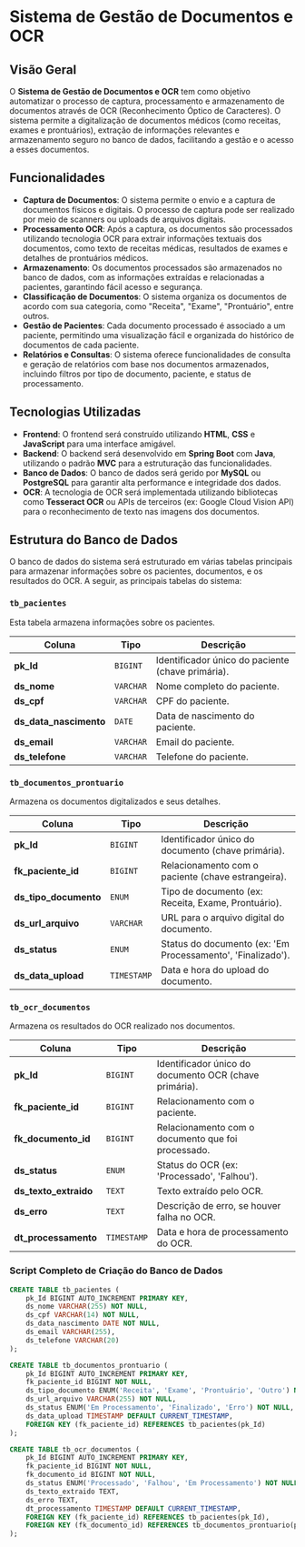 # Sistema de Gestão de Documentos e OCR

## Visão Geral

O **Sistema de Gestão de Documentos e OCR** tem como objetivo automatizar o processo de captura, processamento e armazenamento de documentos através de OCR (Reconhecimento Óptico de Caracteres). O sistema permite a digitalização de documentos médicos (como receitas, exames e prontuários), extração de informações relevantes e armazenamento seguro no banco de dados, facilitando a gestão e o acesso a esses documentos.

## Funcionalidades

- **Captura de Documentos**: O sistema permite o envio e a captura de documentos físicos e digitais. O processo de captura pode ser realizado por meio de scanners ou uploads de arquivos digitais.
- **Processamento OCR**: Após a captura, os documentos são processados utilizando tecnologia OCR para extrair informações textuais dos documentos, como texto de receitas médicas, resultados de exames e detalhes de prontuários médicos.
- **Armazenamento**: Os documentos processados são armazenados no banco de dados, com as informações extraídas e relacionadas a pacientes, garantindo fácil acesso e segurança.
- **Classificação de Documentos**: O sistema organiza os documentos de acordo com sua categoria, como "Receita", "Exame", "Prontuário", entre outros.
- **Gestão de Pacientes**: Cada documento processado é associado a um paciente, permitindo uma visualização fácil e organizada do histórico de documentos de cada paciente.
- **Relatórios e Consultas**: O sistema oferece funcionalidades de consulta e geração de relatórios com base nos documentos armazenados, incluindo filtros por tipo de documento, paciente, e status de processamento.

## Tecnologias Utilizadas

- **Frontend**: O frontend será construído utilizando **HTML**, **CSS** e **JavaScript** para uma interface amigável.
- **Backend**: O backend será desenvolvido em **Spring Boot** com **Java**, utilizando o padrão **MVC** para a estruturação das funcionalidades.
- **Banco de Dados**: O banco de dados será gerido por **MySQL** ou **PostgreSQL** para garantir alta performance e integridade dos dados.
- **OCR**: A tecnologia de OCR será implementada utilizando bibliotecas como **Tesseract OCR** ou APIs de terceiros (ex: Google Cloud Vision API) para o reconhecimento de texto nas imagens dos documentos.

## Estrutura do Banco de Dados

O banco de dados do sistema será estruturado em várias tabelas principais para armazenar informações sobre os pacientes, documentos, e os resultados do OCR. A seguir, as principais tabelas do sistema:

### `tb_pacientes`

Esta tabela armazena informações sobre os pacientes.

| Coluna          | Tipo        | Descrição                                            |
|-----------------|-------------|------------------------------------------------------|
| **pk_Id**       | `BIGINT`    | Identificador único do paciente (chave primária).    |
| **ds_nome**     | `VARCHAR`   | Nome completo do paciente.                           |
| **ds_cpf**      | `VARCHAR`   | CPF do paciente.                                     |
| **ds_data_nascimento** | `DATE`   | Data de nascimento do paciente.                     |
| **ds_email**    | `VARCHAR`   | Email do paciente.                                   |
| **ds_telefone** | `VARCHAR`   | Telefone do paciente.                                |

### `tb_documentos_prontuario`

Armazena os documentos digitalizados e seus detalhes.

| Coluna          | Tipo        | Descrição                                            |
|-----------------|-------------|------------------------------------------------------|
| **pk_Id**       | `BIGINT`    | Identificador único do documento (chave primária).   |
| **fk_paciente_id** | `BIGINT`  | Relacionamento com o paciente (chave estrangeira).    |
| **ds_tipo_documento** | `ENUM` | Tipo de documento (ex: Receita, Exame, Prontuário).  |
| **ds_url_arquivo** | `VARCHAR` | URL para o arquivo digital do documento.             |
| **ds_status**   | `ENUM`      | Status do documento (ex: 'Em Processamento', 'Finalizado'). |
| **ds_data_upload** | `TIMESTAMP` | Data e hora do upload do documento.               |

### `tb_ocr_documentos`

Armazena os resultados do OCR realizado nos documentos.

| Coluna          | Tipo        | Descrição                                            |
|-----------------|-------------|------------------------------------------------------|
| **pk_Id**       | `BIGINT`    | Identificador único do documento OCR (chave primária). |
| **fk_paciente_id** | `BIGINT`  | Relacionamento com o paciente.                       |
| **fk_documento_id** | `BIGINT` | Relacionamento com o documento que foi processado.   |
| **ds_status**   | `ENUM`      | Status do OCR (ex: 'Processado', 'Falhou').          |
| **ds_texto_extraido** | `TEXT` | Texto extraído pelo OCR.                             |
| **ds_erro**     | `TEXT`      | Descrição de erro, se houver falha no OCR.           |
| **dt_processamento** | `TIMESTAMP` | Data e hora de processamento do OCR.             |

### Script Completo de Criação do Banco de Dados

```sql
CREATE TABLE tb_pacientes (
    pk_Id BIGINT AUTO_INCREMENT PRIMARY KEY,
    ds_nome VARCHAR(255) NOT NULL,
    ds_cpf VARCHAR(14) NOT NULL,
    ds_data_nascimento DATE NOT NULL,
    ds_email VARCHAR(255),
    ds_telefone VARCHAR(20)
);

CREATE TABLE tb_documentos_prontuario (
    pk_Id BIGINT AUTO_INCREMENT PRIMARY KEY,
    fk_paciente_id BIGINT NOT NULL,
    ds_tipo_documento ENUM('Receita', 'Exame', 'Prontuário', 'Outro') NOT NULL,
    ds_url_arquivo VARCHAR(255) NOT NULL,
    ds_status ENUM('Em Processamento', 'Finalizado', 'Erro') NOT NULL,
    ds_data_upload TIMESTAMP DEFAULT CURRENT_TIMESTAMP,
    FOREIGN KEY (fk_paciente_id) REFERENCES tb_pacientes(pk_Id)
);

CREATE TABLE tb_ocr_documentos (
    pk_Id BIGINT AUTO_INCREMENT PRIMARY KEY,
    fk_paciente_id BIGINT NOT NULL,
    fk_documento_id BIGINT NOT NULL,
    ds_status ENUM('Processado', 'Falhou', 'Em Processamento') NOT NULL DEFAULT 'Em Processamento',
    ds_texto_extraido TEXT,
    ds_erro TEXT,
    dt_processamento TIMESTAMP DEFAULT CURRENT_TIMESTAMP,
    FOREIGN KEY (fk_paciente_id) REFERENCES tb_pacientes(pk_Id),
    FOREIGN KEY (fk_documento_id) REFERENCES tb_documentos_prontuario(pk_Id)
);
